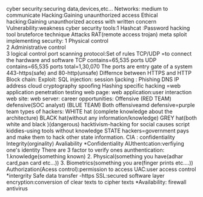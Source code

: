 cyber security:securing data,devices,etc...
Networks: medium to communicate
Hacking:Gaining unaunthorized access
Ethical hacking:Gaining unaunthorized access with written concern
Vulnerability:weakness
cyber security tools:1
    Hashcat :Password hacking tool
    bruteforce technique
    Attacks
    RAT(remote access trojan)
    meta sploit
implementing security:
           1 Physical control   
           2 Administrative control   
           3 logical control
port scanning 
protocol:Set of rules
TCP/UDP =to connect the hardware and software
 TCP contains=65,535 ports
 UDP contains=65,535 ports
  total=1,30,070
  The ports are entry gate of a system
  443-https(safe) and 80-http(unsafe)
Differnce between HTTPS and HTTP
Block chain:
Exploit:
SQL injection:
session Ijacking :
Phishing
DNS 
IP address
cloud
cryptography
spoofing
Hashing
specific hacking =web application penetration testing
web page:
web application:user interaction
web site:
web server:
career opportunities:
    Offensive (RED TEAM)
    defensive(SOC  analyst) (BLUE TEAM)
    Both offensiveamd defensive=purple team
 types of hackers:
     WHITE hat (complete knowledge about the architecture)
     BLACK hat(without any information/knowledge)
     GREY hat(both  white and black )(dangerous)
     hacktivism-hacking for social causes
     script kiddies-using tools without knowledge
     STATE hackers=government pays and make them to hack other state information.
CIA :
     confidentiality
     Integrity(orginality)
     Avaliability
*Confidentiality
     AUthentcation:verfiying one's identity
     There are 3 factor to verify ones aunthentication:
      1.knowledge(something known)
      2. Physical(something you have(adhar card,pan card etc...))
      3. Biometrics(something you are(finger prints etc....))
Authorization(Acess control):permission to access
UAC:user access control
*intergrity
     Safe data transfer -https
     SSL:secured software layer
  encryption:conversion of  clear texts to cipher texts
*Availability:
   firewall
   antivirus

